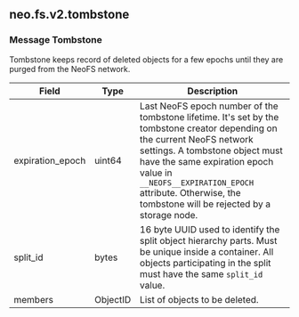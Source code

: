## neo.fs.v2.tombstone




### Message Tombstone

Tombstone keeps record of deleted objects for a few epochs until they are
purged from the NeoFS network.

| Field | Type | Description |
| ----- | ---- | ----------- |
| expiration_epoch | uint64 | Last NeoFS epoch number of the tombstone lifetime. It's set by the tombstone creator depending on the current NeoFS network settings. A tombstone object must have the same expiration epoch value in `__NEOFS__EXPIRATION_EPOCH` attribute. Otherwise, the tombstone will be rejected by a storage node. |
| split_id | bytes | 16 byte UUID used to identify the split object hierarchy parts. Must be unique inside a container. All objects participating in the split must have the same `split_id` value. |
| members | ObjectID | List of objects to be deleted. |
     
